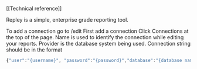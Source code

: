 [[Technical reference]]

Repley is a simple, enterprise grade reporting tool.  

To add a connection go to /edit
First add a connection
Click Connections at the top of the page.
Name is used to identify the connection while editing your reports.
Provider is the database system being used.
Connection string should be in the format 
```javascript
{"user":"{username}", "password":"{password}","database":"{database name}","server":"{server name or IP address}"}
```